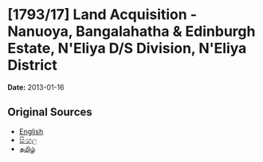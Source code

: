 # [1793/17] Land Acquisition - Nanuoya, Bangalahatha & Edinburgh Estate, N'Eliya D/S Division, N'Eliya District

**Date:** 2013-01-16

## Original Sources

- [English](https://documents.gov.lk/view/extra-gazettes/2013/1/1793-17_E.pdf)
- [සිංහල](https://documents.gov.lk/view/extra-gazettes/2013/1/1793-17_S.pdf)
- [தமிழ்](https://documents.gov.lk/view/extra-gazettes/2013/1/1793-17_T.pdf)
